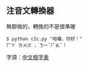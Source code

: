 ## 注音文轉換器

無聊做的，轉換的不是很準確

```
$ python c2c.py "哈囉，你好！"
ㄏㄚ ㄌㄨㄛ ，ㄋ一ˇㄏㄠˇ！
```

字源：[中文檢字表](http://www.cclookup.com/)
